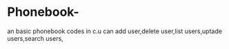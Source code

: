 # Phonebook-
an basic phonebook codes in c.u can add user,delete user,list users,uptade users,search users,
